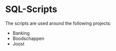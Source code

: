# SQL-Scripts

The scripts are used around the following projects:

* Banking
* Boodschappen
* Joost

